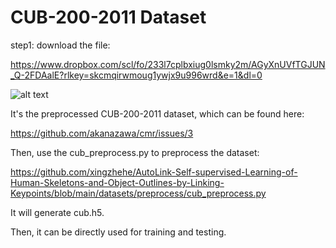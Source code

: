 # CUB-200-2011 Dataset

step1: download the file:

https://www.dropbox.com/scl/fo/233l7cplbxiug0lsmky2m/AGyXnUVfTGJUN_Q-2FDAalE?rlkey=skcmqirwmoug1ywjx9u996wrd&e=1&dl=0

![alt text](image1.png)

It's the preprocessed CUB-200-2011 dataset, which can be found here: 

https://github.com/akanazawa/cmr/issues/3


Then, use the cub_preprocess.py to preprocess the dataset:

https://github.com/xingzhehe/AutoLink-Self-supervised-Learning-of-Human-Skeletons-and-Object-Outlines-by-Linking-Keypoints/blob/main/datasets/preprocess/cub_preprocess.py

It will generate cub.h5.

Then, it can be directly used for training and testing.
